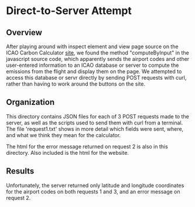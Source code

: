 # Direct-to-Server Attempt

## Overview

After playing around with inspect element and view page source on the ICAO Carbon Calculator [site](https://www.icao.int/environmental-protection/CarbonOffset/Pages/default.aspx), we found the method "computeByInput" in the javascript source code, which apparently sends the airport codes and other user-entered information to an ICAO database or server to compute the emissions from the flight and display them on the page. We attempted to access this database or servr directly by sending POST requests with curl, rather than having to work around the buttons on the site.

## Organization

This directory contains JSON files for each of 3 POST requests made to the server, as well as the scripts used to send them with curl from a terminal. The file 'request1.txt' shows in more detail which fields were sent, where, and what we think they mean for the calculator.

The html for the error message returned on request 2 is also in this directory. Also included is the html for the website.

## Results

Unfortunately, the server returned only latitude and longitude coordinates for the airport codes on both requests 1 and 3, and an error message on request 2.